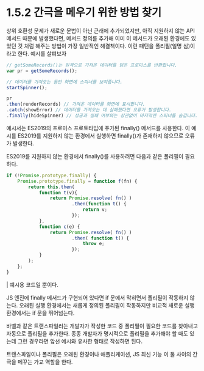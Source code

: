 # 1.5.2 간극을 메우기 위한 방법 찾기
상위 호환성 문제가 새로운 문법이 아닌 근래에 추가되었지만, 아직 지원하지 않는 API 메서드 때문에 발생했다면, 메서드 정의를 추가해 이미 이 메서드가 오래된 환경에도 있었던 것 처럼 해주는 방법이 가장 일반적인 해결책이다. 이런 패턴을 폴리필(일명 심)이라고 한다. 예시를 살펴보자

``` js
// getSomeRecords()는 원격으로 가져온 데이터를 담은 프로미스를 반환합니다.
var pr = getSomeRecords();

// 데이터를 가져오는 동안 화면에 스피너를 보여줍니다.
startSpinner();

pr
.then(renderRecords) // 가져온 데이터를 화면에 표시합니다.
.catch(showError) // 데이터를 가져오는 데 실패했다면 오류가 발생합니다.
.finally(hideSpinner) // 성공과 실패 여부와는 상관없이 마지막엔 스피너를 숨깁니다.
```
예시서는 ES2019의 프로미스 프로토타입에 푸가된 finally() 메서드를 사용한다. 이 예시를 ES2019를 지원하지 않는 환경에서 실행하면 finally()가 존재하지 않으므로 오류가 발생한다.

ES2019를 지원하지 않는 환경에서 finally()를 사용하려면 다음과 같은 폴리필이 필요하다.
``` js
if (!Promise.prototype.finally) {
    Promise.prototype.finally = function f(fn) {
        return this.then(
            function t(v){
                return Promise.resolve( fn() )
                        .then(function t() {
                            return v;
                        });
            },
            function c(e) {
                return Promise.resolve( fn() )
                        .then( function t() {
                            throw e;
                        });
            }
        );
    };
}
```

| 예시용 코드일 뿐이다.

JS 엔진에 finally 메서드가 구현되어 있다면 if 문에서 막히면서 폴리필이 작동하지 않는다. 오래된 실행 환경에서는 새롭게 정의된 폴리필이 작동하지만 비교적 새로운 실행 환경에서는 if 문을 뛰어넘는다.

바벨과 같은 트랜스파일러는 개발자가 작성한 코드 중 폴리필이 필요한 코드를 찾아내고 자동으로 폴리필을 추가한다. 종종 개발자가 명시적으로 폴리필을 추가해야 할 때도 있는데 그런 경우라면 앞선 예시와 유사한 형태로 작성하면 된다.

트랜스파일이나 폴리필은 오래된 환경이나 애플리케이션, JS 최신 기능 이 둘 사이의 간극을 메꾸는 가교 역할을 한다. 